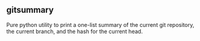 ## gitsummary

Pure python utility to print a one-list summary of the current git repository, the current branch, and the hash for the current head.
